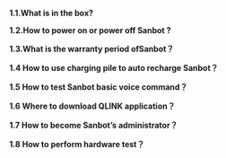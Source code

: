 **1.1.What is in the box?**

**1.2.How to power on or power off Sanbot ?**

**1.3.What is the warranty period ofSanbot？**

**1.4 How to use charging pile to auto recharge Sanbot？**

**1.5 How to test Sanbot basic voice command？**

**1.6 Where to download QLINK application？**

**1.7 How to become Sanbot’s administrator？**

**1.8 How to perform hardware test？**

